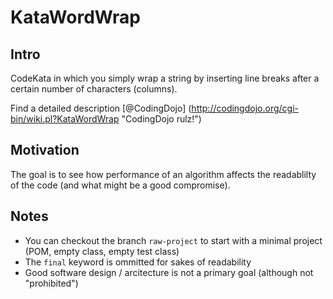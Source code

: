 # KataWordWrap

## Intro

CodeKata in which you simply wrap a string by inserting line breaks after a certain number of characters (columns).

Find a detailed description [@CodingDojo] (http://codingdojo.org/cgi-bin/wiki.pl?KataWordWrap "CodingDojo rulz!")

## Motivation

The goal is to see how performance of an algorithm affects the readablilty of the code (and what might be a good compromise).

## Notes

- You can checkout the branch `raw-project` to start with a minimal  project (POM, empty class, empty test class)
- The `final` keyword is ommitted for sakes of readability
- Good software design / arcitecture is not a primary goal (although not "prohibited")

